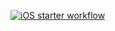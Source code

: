 [![iOS starter workflow](https://github.com/ilia-pavlov/Ahavat-Yeshua/actions/workflows/ios.yml/badge.svg)](https://github.com/ilia-pavlov/Ahavat-Yeshua/actions/workflows/ios.yml)
